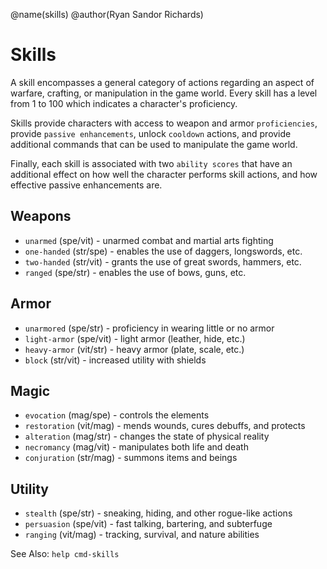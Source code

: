 @name(skills)
@author(Ryan Sandor Richards)

# Skills
A skill encompasses a general category of actions regarding an aspect of
warfare, crafting, or manipulation in the game world. Every skill has a level
from 1 to 100 which indicates a character's proficiency.

Skills provide characters with access to weapon and armor `proficiencies`,
provide `passive enhancements`, unlock `cooldown` actions, and provide
additional commands that can be used to manipulate the game world.

Finally, each skill is associated with two `ability scores` that have an
additional effect on how well the character performs skill actions, and how
effective passive enhancements are.

## Weapons
* `unarmed`     (spe/vit) - unarmed combat and martial arts fighting
* `one-handed`  (str/spe) - enables the use of daggers, longswords, etc.
* `two-handed`  (str/vit) - grants the use of great swords, hammers, etc.
* `ranged`      (spe/str) - enables the use of bows, guns, etc.

## Armor
* `unarmored`   (spe/str) - proficiency in wearing little or no armor
* `light-armor` (spe/vit) - light armor (leather, hide, etc.)
* `heavy-armor` (vit/str) - heavy armor (plate, scale, etc.)
* `block`       (str/vit) - increased utility with shields

## Magic
* `evocation`   (mag/spe) - controls the elements
* `restoration` (vit/mag) - mends wounds, cures debuffs, and protects
* `alteration`  (mag/str) - changes the state of physical reality
* `necromancy`  (mag/vit) - manipulates both life and death
* `conjuration` (str/mag) - summons items and beings

## Utility
* `stealth`     (spe/str) - sneaking, hiding, and other rogue-like actions
* `persuasion`  (spe/vit) - fast talking, bartering, and subterfuge
* `ranging`     (vit/mag) - tracking, survival, and nature abilities

See Also: `help cmd-skills`
